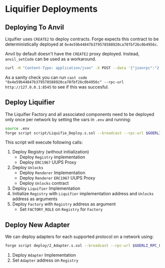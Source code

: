# Liquifier Deployments

## Deploying To Anvil

Liquifier uses `CREATE2` to deploy contracts. Forge expects this contract to be deterministically deployed at
`0x4e59b44847b379578588920ca78fbf26c0b4956c`.

Anvil by default doesn't have the `CREATE2` proxy deployed. Instead, `anvil_setCode` can be used as a workaround.

```sh
curl -H "Content-Type: application/json" -X POST --data '{"jsonrpc":"2.0","id":67,"method":"anvil_setCode","params": ["0x4e59b44847b379578588920ca78fbf26c0b4956c","0x7fffffffffffffffffffffffffffffffffffffffffffffffffffffffffffffffe03601600081602082378035828234f58015156039578182fd5b8082525050506014600cf3"]}' 127.0.0.1:8545
```

As a sanity check you can run `cast code "0x4e59b44847b379578588920ca78fbf26c0b4956c" --rpc-url http://127.0.0.1:8545`
to see if this was succesful.

## Deploy Liquifier

The Liquifier Factory and all associated components need to be deployed only once per network by setting the vars in
`.env` and running:

```sh
source .env
forge script script/Liquifie_Deploy.s.sol --broadcast --rpc-url $GOERLI_RPC_URL --verify
```

This script will execute following calls:

1. Deploy Registry (without initialization)
   - Deploy `Registry` implementation
   - Deploy `ERC1967` UUPS Proxy
2. Deploy `Unlocks`
   - Deploy `Renderer` Implementation
   - Deploy `Renderer` `ERC1967` UUPS Proxy
   - Deploy `Unlocks` contract
3. Deploy `Liquifier` Implementation
4. Initialize `Registry` with `Liquifier` implementation address and `Unlocks` address as arguments
5. Deploy `Factory` with `Registry` address as argument
   - Set `FACTORY_ROLE` on `Registry` for `Factory`

## Deploy New Adapter

We can deploy adapters for each supported protocol on a network using:

```sh
forge script deploy/2_Adapter.s.sol --broadcast --rpc-url $GOERLI_RPC_URL --verify
```

1. Deploy `Adapter` Implementation
2. Set `Adapter` address on `Registry`
